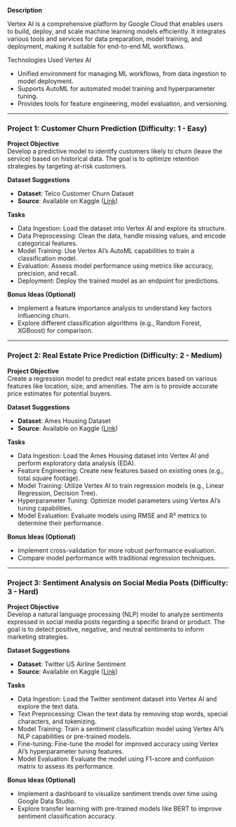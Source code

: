 **Description**

Vertex AI is a comprehensive platform by Google Cloud that enables users to build, deploy, and scale machine learning models efficiently. It integrates various tools and services for data preparation, model training, and deployment, making it suitable for end-to-end ML workflows.

Technologies Used
Vertex AI

- Unified environment for managing ML workflows, from data ingestion to model deployment.
- Supports AutoML for automated model training and hyperparameter tuning.
- Provides tools for feature engineering, model evaluation, and versioning.

---

### Project 1: Customer Churn Prediction (Difficulty: 1 - Easy)

**Project Objective**  
Develop a predictive model to identify customers likely to churn (leave the service) based on historical data. The goal is to optimize retention strategies by targeting at-risk customers.

**Dataset Suggestions**  
- **Dataset**: Telco Customer Churn Dataset  
- **Source**: Available on Kaggle ([Link](https://www.kaggle.com/datasets/blastchar/telco-customer-churn))

**Tasks**  
- Data Ingestion: Load the dataset into Vertex AI and explore its structure.
- Data Preprocessing: Clean the data, handle missing values, and encode categorical features.
- Model Training: Use Vertex AI’s AutoML capabilities to train a classification model.
- Evaluation: Assess model performance using metrics like accuracy, precision, and recall.
- Deployment: Deploy the trained model as an endpoint for predictions.

**Bonus Ideas (Optional)**  
- Implement a feature importance analysis to understand key factors influencing churn.
- Explore different classification algorithms (e.g., Random Forest, XGBoost) for comparison.

---

### Project 2: Real Estate Price Prediction (Difficulty: 2 - Medium)

**Project Objective**  
Create a regression model to predict real estate prices based on various features like location, size, and amenities. The aim is to provide accurate price estimates for potential buyers.

**Dataset Suggestions**  
- **Dataset**: Ames Housing Dataset  
- **Source**: Available on Kaggle ([Link](https://www.kaggle.com/datasets/prestonvong/ames-housing-data))

**Tasks**  
- Data Ingestion: Load the Ames Housing dataset into Vertex AI and perform exploratory data analysis (EDA).
- Feature Engineering: Create new features based on existing ones (e.g., total square footage).
- Model Training: Utilize Vertex AI to train regression models (e.g., Linear Regression, Decision Tree).
- Hyperparameter Tuning: Optimize model parameters using Vertex AI’s tuning capabilities.
- Model Evaluation: Evaluate models using RMSE and R² metrics to determine their performance.

**Bonus Ideas (Optional)**  
- Implement cross-validation for more robust performance evaluation.
- Compare model performance with traditional regression techniques.

---

### Project 3: Sentiment Analysis on Social Media Posts (Difficulty: 3 - Hard)

**Project Objective**  
Develop a natural language processing (NLP) model to analyze sentiments expressed in social media posts regarding a specific brand or product. The goal is to detect positive, negative, and neutral sentiments to inform marketing strategies.

**Dataset Suggestions**  
- **Dataset**: Twitter US Airline Sentiment  
- **Source**: Available on Kaggle ([Link](https://www.kaggle.com/datasets/crowdflower/twitter-airline-sentiment))

**Tasks**  
- Data Ingestion: Load the Twitter sentiment dataset into Vertex AI and explore the text data.
- Text Preprocessing: Clean the text data by removing stop words, special characters, and tokenizing.
- Model Training: Train a sentiment classification model using Vertex AI’s NLP capabilities or pre-trained models.
- Fine-tuning: Fine-tune the model for improved accuracy using Vertex AI’s hyperparameter tuning features.
- Model Evaluation: Evaluate the model using F1-score and confusion matrix to assess its performance.

**Bonus Ideas (Optional)**  
- Implement a dashboard to visualize sentiment trends over time using Google Data Studio.
- Explore transfer learning with pre-trained models like BERT to improve sentiment classification accuracy.

